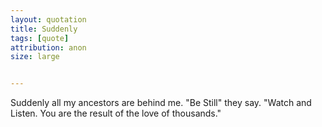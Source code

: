 ```yaml
---
layout: quotation
title: Suddenly
tags: [quote]
attribution: anon
size: large


---
```


Suddenly all my ancestors are behind me. "Be Still" they say. "Watch and Listen. You are the result of the love of thousands."
